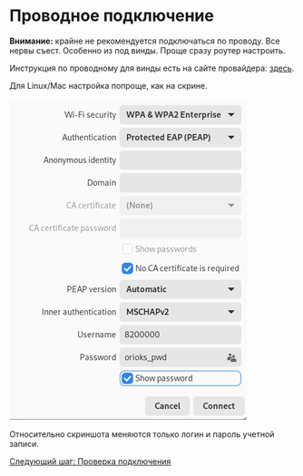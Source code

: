 # Проводное подключение

__Внимание:__ крайне не рекомендуется подключаться по проводу. Все нервы съест. Особенно из под винды. Проще сразу роутер настроить.

Инструкция по проводному для винды есть на сайте провайдера: [здесь](https://onplus.ru/info/faq/miee/tech/settings).

Для Linux/Mac настройка попроще, как на скрине.

<img src="img/img1.png">

Относительно скриншота меняются только логин и пароль учетной записи.

[Следующий шаг: Проверка подключения](./3-check.md)